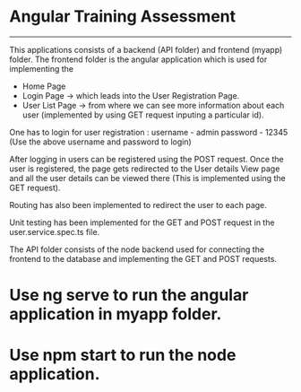 # Angular Training Assessment
_______________________________

 This applications consists of a backend (API folder) and frontend (myapp) folder. The frontend folder is the angular application which is used for implementing the 
 - Home Page
 - Login Page -> which leads into the User Registration Page.
 - User List Page -> from where we can see more information about each user (implemented by using GET request inputing a particular id).

One has to login for user registration :
username - admin
password - 12345 
(Use the above username and password to login)

After logging in users can be registered using the POST request. Once the user is registered, the page gets redirected to the User details View page and all the user details can be viewed there (This is implemented using the GET request). 

Routing has also been implemented to redirect the user to each page.

Unit testing has been implemented for the GET and POST request in the user.service.spec.ts file.

The API folder consists of the node backend used for connecting the frontend to the database and implementing the GET and POST requests.

# Use ng serve to run the angular application in myapp folder.

# Use npm start to run the node application.
